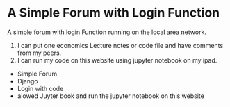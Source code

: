 # A Simple Forum with Login Function

A simple forum with login Function running on the local area network. 

1. I can put one economics Lecture notes or code file and have comments from my peers.
2. I can run my code on this website using jupyter notebook on my ipad.

* Simple Forum
* Django
* Login with code
* alowed Juyter book and run the jupyter notebook on this website
